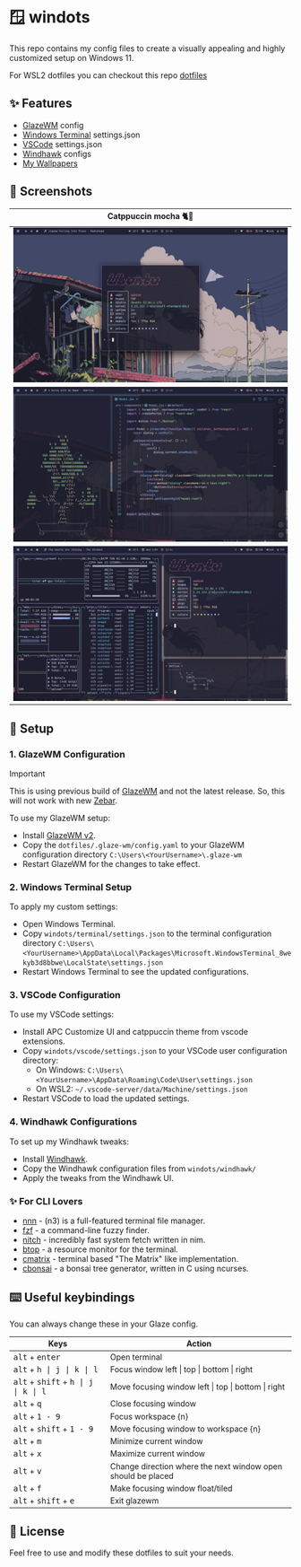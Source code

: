 # 🪟 windots
This repo contains my config files to create a visually appealing and highly customized setup on Windows 11.

For WSL2 dotfiles you can checkout this repo [dotfiles](https://github.com/ashish0kumar/dotfiles) 

## ✨ Features

- [GlazeWM](https://github.com/glzr-io/glazewm) config
- [Windows Terminal](https://github.com/microsoft/terminal) settings.json
- [VSCode](https://code.visualstudio.com/) settings.json
- [Windhawk](https://windhawk.net/) configs
- [My Wallpapers](https://github.com/ashish0kumar/windots/tree/main/walls)

## 📸 Screenshots

| Catppuccin mocha 🐈🍵 |
| :---: |
| ![](/rice-previews/1.png) |
| ![](/rice-previews/2.png) |
| ![](/rice-previews/3.png) |

## 🚀 Setup

### 1. GlazeWM Configuration

> [!IMPORTANT]
> This is using previous build of [GlazeWM](https://github.com/glzr-io/glazewm) and not the latest release.
> So, this will not work with new [Zebar](https://github.com/glzr-io/zebar).

To use my GlazeWM setup:

- Install [GlazeWM v2](https://github.com/glzr-io/glazewm/releases/tag/v2.1.1).
- Copy the `dotfiles/.glaze-wm/config.yaml` to your GlazeWM configuration directory `C:\Users\<YourUsername>\.glaze-wm`
- Restart GlazeWM for the changes to take effect.

### 2. Windows Terminal Setup

To apply my custom settings:

- Open Windows Terminal.
- Copy `windots/terminal/settings.json` to the terminal configuration directory `C:\Users\<YourUsername>\AppData\Local\Packages\Microsoft.WindowsTerminal_8wekyb3d8bbwe\LocalState\settings.json`
- Restart Windows Terminal to see the updated configurations.

### 3. VSCode Configuration

To use my VSCode settings:

- Install APC Customize UI and catppuccin theme from vscode extensions.
- Copy `windots/vscode/settings.json` to your VSCode user configuration directory:
    - On Windows: `C:\Users\<YourUsername>\AppData\Roaming\Code\User\settings.json`
    - On WSL2: `~/.vscode-server/data/Machine/settings.json`
- Restart VSCode to load the updated settings.

### 4. Windhawk Configurations

To set up my Windhawk tweaks:
- Install [Windhawk](https://windhawk.net/).
- Copy the Windhawk configuration files from `windots/windhawk/`
- Apply the tweaks from the Windhawk UI.

### ✨ For CLI Lovers
- [nnn](https://github.com/jarun/nnn) - (n3) is a full-featured terminal file manager.
- [fzf](https://github.com/junegunn/fzf) - a command-line fuzzy finder.
- [nitch](https://github.com/ssleert/nitch) - incredibly fast system fetch written in nim.
- [btop](https://github.com/aristocratos/btop) - a resource monitor for the terminal.
- [cmatrix](https://github.com/abishekvashok/cmatrix) - terminal based "The Matrix" like implementation.
- [cbonsai](https://gitlab.com/jallbrit/cbonsai) - a bonsai tree generator, written in C using ncurses.

## ⌨️ Useful keybindings 

You can always change these in your Glaze config.

| Keys                                                                   | Action                                                          |
|------------------------------------------------------------------------|-----------------------------------------------------------------|
| <kbd>alt</kbd> + <kbd>enter</kbd>                                      | Open terminal                                                   |
| <kbd>alt</kbd> + <kbd>h \| j \| k \| l</kbd>                           | Focus window left \| top \| bottom \| right                     |
| <kbd>alt</kbd> + <kbd>shift</kbd> + <kbd>h \| j \| k \| l</kbd>        | Move focusing window left \| top \| bottom \| right             |
| <kbd>alt</kbd> + <kbd>q</kbd>                                          | Close focusing window                                           |
| <kbd>alt</kbd> + <kbd>1 - 9</kbd>                                      | Focus workspace {n}                                             | 
| <kbd>alt</kbd> + <kbd>shift</kbd> + <kbd>1 - 9</kbd>                   | Move focusing window to workspace {n}                           |
| <kbd>alt</kbd> + <kbd>m</kbd>                                          | Minimize current window                                         |
| <kbd>alt</kbd> + <kbd>x</kbd>                                          | Maximize current window                                         |
| <kbd>alt</kbd> + <kbd>v</kbd>                                          | Change direction where the next window open should be placed    |
| <kbd>alt</kbd> + <kbd>f</kbd>                                          | Make focusing window float/tiled                                |
| <kbd>alt</kbd> + <kbd>shift</kbd> + <kbd>e</kbd>                       | Exit glazewm                                                    |

## 📜 License
Feel free to use and modify these dotfiles to suit your needs.
